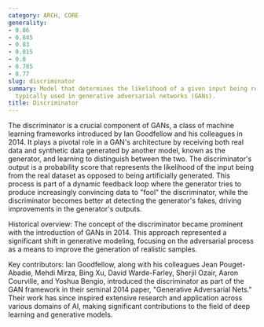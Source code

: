 ```yaml
---
category: ARCH, CORE
generality:
- 0.86
- 0.845
- 0.83
- 0.815
- 0.8
- 0.785
- 0.77
slug: discriminator
summary: Model that determines the likelihood of a given input being real or fake,
  typically used in generative adversarial networks (GANs).
title: Discriminator
---
```


The discriminator is a crucial component of GANs, a class of machine learning frameworks introduced by Ian Goodfellow and his colleagues in 2014. It plays a pivotal role in a GAN's architecture by receiving both real data and synthetic data generated by another model, known as the generator, and learning to distinguish between the two. The discriminator's output is a probability score that represents the likelihood of the input being from the real dataset as opposed to being artificially generated. This process is part of a dynamic feedback loop where the generator tries to produce increasingly convincing data to "fool" the discriminator, while the discriminator becomes better at detecting the generator's fakes, driving improvements in the generator's outputs.

Historical overview: The concept of the discriminator became prominent with the introduction of GANs in 2014. This approach represented a significant shift in generative modeling, focusing on the adversarial process as a means to improve the generation of realistic samples.

Key contributors: Ian Goodfellow, along with his colleagues Jean Pouget-Abadie, Mehdi Mirza, Bing Xu, David Warde-Farley, Sherjil Ozair, Aaron Courville, and Yoshua Bengio, introduced the discriminator as part of the GAN framework in their seminal 2014 paper, "Generative Adversarial Nets." Their work has since inspired extensive research and application across various domains of AI, making significant contributions to the field of deep learning and generative models.